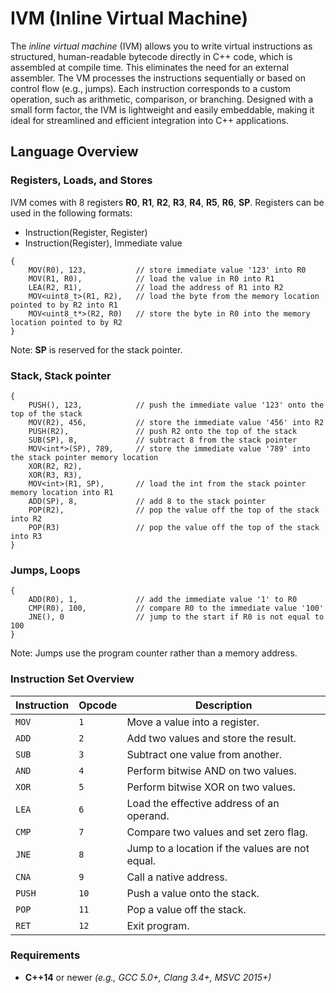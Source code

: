 IVM (Inline Virtual Machine)
====

The *inline virtual machine* (IVM) allows you to write virtual instructions as structured, human-readable bytecode directly in C++ code, which is assembled at compile time. This eliminates the need for an external assembler. The VM processes the instructions sequentially or based on control flow (e.g., jumps). Each instruction corresponds to a custom operation, such as arithmetic, comparison, or branching.  Designed with a small form factor, the IVM is lightweight and easily embeddable, making it ideal for streamlined and efficient integration into C++ applications.


Language Overview
-----------------

### Registers, Loads, and Stores

IVM comes with 8 registers **R0**, **R1**, **R2**, **R3**, **R4**, **R5**, **R6**, **SP**. Registers can be used in the following formats:

* Instruction(Register, Register)
* Instruction(Register), Immediate value
```
{
    MOV(R0), 123,     	    // store immediate value '123' into R0
    MOV(R1, R0),     	    // load the value in R0 into R1
    LEA(R2, R1),            // load the address of R1 into R2
    MOV<uint8_t>(R1, R2),   // load the byte from the memory location pointed to by R2 into R1
    MOV<uint8_t*>(R2, R0)   // store the byte in R0 into the memory location pointed to by R2
}
```
Note: **SP** is reserved for the stack pointer.

### Stack, Stack pointer

```
{
    PUSH(), 123,     	    // push the immediate value '123' onto the top of the stack
    MOV(R2), 456,           // store the immediate value '456' into R2 
    PUSH(R2),               // push R2 onto the top of the stack
    SUB(SP), 8,             // subtract 8 from the stack pointer
    MOV<int*>(SP), 789,     // store the immediate value '789' into the stack pointer memory location
    XOR(R2, R2),            
    XOR(R3, R3),
    MOV<int>(R1, SP),       // load the int from the stack pointer memory location into R1
    ADD(SP), 8,             // add 8 to the stack pointer
    POP(R2),                // pop the value off the top of the stack into R2
    POP(R3)                 // pop the value off the top of the stack into R3
}
```

### Jumps, Loops

```
{
    ADD(R0), 1,             // add the immediate value '1' to R0
    CMP(R0), 100,           // compare R0 to the immediate value '100'
    JNE(), 0                // jump to the start if R0 is not equal to 100
}
```
Note: Jumps use the program counter rather than a memory address.

### Instruction Set Overview

| **Instruction** | **Opcode** | **Description**                                      |
|-----------------|------------|------------------------------------------------------|
| `MOV`           | `1`        | Move a value into a register.						  |
| `ADD`           | `2`        | Add two values and store the result.                 |
| `SUB`           | `3`        | Subtract one value from another.                     |
| `AND`           | `4`        | Perform bitwise AND on two values.                   |
| `XOR`           | `5`        | Perform bitwise XOR on two values.                   |
| `LEA`           | `6`        | Load the effective address of an operand.            |
| `CMP`           | `7`        | Compare two values and set zero flag.                |
| `JNE`           | `8`        | Jump to a location if the values are not equal.      |
| `CNA`           | `9`        | Call a native address.      						  |
| `PUSH`          | `10`       | Push a value onto the stack.  						  |
| `POP`           | `11`       | Pop a value off the stack.    						  |
| `RET`           | `12`       | Exit program.			     						  |

### Requirements

* **C++14** or newer *(e.g., GCC 5.0+, Clang 3.4+, MSVC 2015+)*